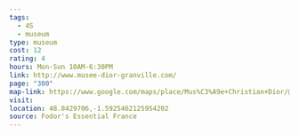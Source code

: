 ```yaml
---
tags:
  - 4S
  - museum
type: museum
cost: 12
rating: 4
hours: Mon-Sun 10AM-6:30PM
link: http://www.musee-dior-granville.com/
page: "300"
map-link: https://www.google.com/maps/place/Mus%C3%A9e+Christian+Dior/@48.8429468,-1.5951038,17z/data=!3m1!4b1!4m6!3m5!1s0x480c1afab30117ab:0x2e8230976b578f2b!8m2!3d48.8429433!4d-1.5925289!16s%2Fg%2F122q9qmp?entry=ttu&g_ep=EgoyMDI0MDkxNS4wIKXMDSoASAFQAw%3D%3D
visit: 
location: 48.8429706,-1.5925462125954202
source: Fodor's Essential France
---
```

